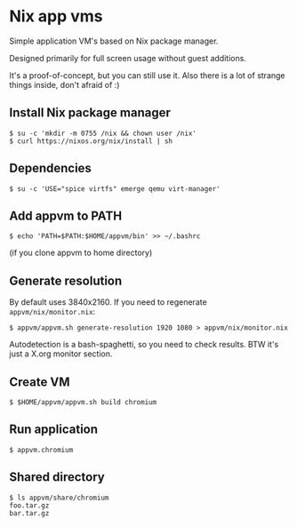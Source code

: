 # Nix app vms

Simple application VM's based on Nix package manager.

Designed primarily for full screen usage without guest additions.

It's a proof-of-concept, but you can still use it. Also there is a lot of strange things inside, don't afraid of :)

## Install Nix package manager

    $ su -c 'mkdir -m 0755 /nix && chown user /nix'
    $ curl https://nixos.org/nix/install | sh

## Dependencies

    $ su -c 'USE="spice virtfs" emerge qemu virt-manager'

## Add appvm to PATH

    $ echo 'PATH=$PATH:$HOME/appvm/bin' >> ~/.bashrc

(if you clone appvm to home directory)

## Generate resolution

By default uses 3840x2160. If you need to regenerate `appvm/nix/monitor.nix`:

    $ appvm/appvm.sh generate-resolution 1920 1080 > appvm/nix/monitor.nix

Autodetection is a bash-spaghetti, so you need to check results. BTW it's just a X.org monitor section.

## Create VM

    $ $HOME/appvm/appvm.sh build chromium

## Run application

    $ appvm.chromium

## Shared directory

    $ ls appvm/share/chromium
    foo.tar.gz
    bar.tar.gz
